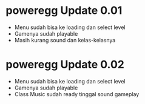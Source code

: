 # poweregg Update 0.01
- Menu sudah bisa ke loading dan select level
- Gamenya sudah playable
- Masih kurang sound dan kelas-kelasnya

# poweregg Update 0.02
- Menu sudah bisa ke loading dan select level
- Gamenya sudah playable
- Class Music sudah ready tinggal sound gameplay